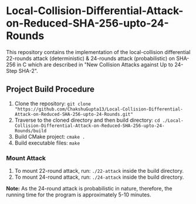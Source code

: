 # Local-Collision-Differential-Attack-on-Reduced-SHA-256-upto-24-Rounds
This repository contains the implementation of the local-collision differential 22-rounds attack (deterministic) & 24-rounds attack (probabilistic) on SHA-256 in C which are described in "New Collision Attacks against Up to 24-Step SHA-2".
## Project Build Procedure
1. Clone the repository:
`git clone "https://github.com/ChakshuGupta13/Local-Collision-Differential-Attack-on-Reduced-SHA-256-upto-24-Rounds.git"`
1. Traverse to the cloned directory and then build directory:
`cd ./Local-Collision-Differential-Attack-on-Reduced-SHA-256-upto-24-Rounds/build`
1. Build CMake project:
`cmake .`
1. Build executable files:
`make`
### Mount Attack
1. To mount 22-round attack, run: `./22-attack` inside the build directory.
1. To mount 24-round attack, run: `./24-attack` inside the build directory. 

**Note:** As the 24-round attack is probabilistic in nature, therefore, the running time for the program is approximately 5-10 minutes.
